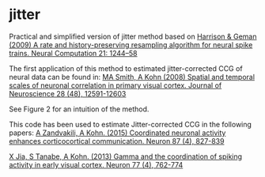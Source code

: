 # jitter
Practical and simplified version of jitter method based on [Harrison & Geman (2009) A rate and history-preserving resampling algorithm for neural spike trains. Neural Computation 21: 1244–58](https://www.ncbi.nlm.nih.gov/pmc/articles/PMC3065177/)

The first application of this method to estimated jitter-corrected CCG of neural data can be found in:
[MA Smith, A Kohn (2008) Spatial and temporal scales of neuronal correlation in primary visual cortex. Journal of Neuroscience 28 (48), 12591-12603](https://www.jneurosci.org/content/28/48/12591)

See Figure 2 for an intuition of the method.

This code has been used to estimate Jitter-corrected CCG in the following papers:
[A Zandvakili, A Kohn. (2015) Coordinated neuronal activity enhances corticocortical communication. Neuron 87 (4), 827-839](https://pubmed.ncbi.nlm.nih.gov/26291164/)

[X Jia, S Tanabe, A Kohn. (2013) Gamma and the coordination of spiking activity in early visual cortex. Neuron 77 (4), 762-774](https://doi.org/10.1016/j.neuron.2012.12.036)



